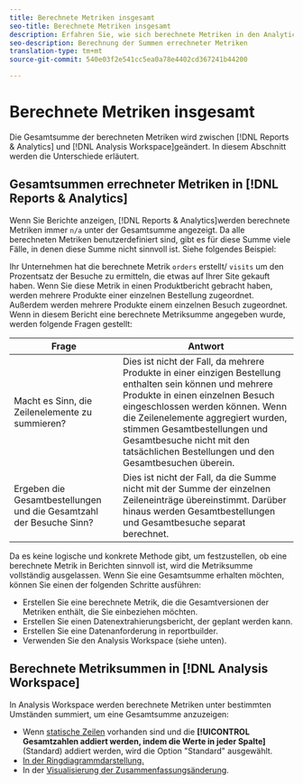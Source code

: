 ```yaml
---
title: Berechnete Metriken insgesamt
seo-title: Berechnete Metriken insgesamt
description: Erfahren Sie, wie sich berechnete Metriken in den Analytics-Tools unterscheiden.
seo-description: Berechnung der Summen errechneter Metriken
translation-type: tm+mt
source-git-commit: 540e03f2e541cc5ea0a78e4402cd367241b44200

---
```



# Berechnete Metriken insgesamt

Die Gesamtsumme der berechneten Metriken wird zwischen [!DNL Reports & Analytics] und [!DNL Analysis Workspace]geändert. In diesem Abschnitt werden die Unterschiede erläutert.

## Gesamtsummen errechneter Metriken in [!DNL Reports & Analytics]

Wenn Sie Berichte anzeigen, [!DNL Reports & Analytics]werden berechnete Metriken immer `n/a` unter der Gesamtsumme angezeigt. Da alle berechneten Metriken benutzerdefiniert sind, gibt es für diese Summe viele Fälle, in denen diese Summe nicht sinnvoll ist. Siehe folgendes Beispiel:

Ihr Unternehmen hat die berechnete Metrik `orders` erstellt/ `visits` um den Prozentsatz der Besuche zu ermitteln, die etwas auf Ihrer Site gekauft haben. Wenn Sie diese Metrik in einen Produktbericht gebracht haben, werden mehrere Produkte einer einzelnen Bestellung zugeordnet. Außerdem werden mehrere Produkte einem einzelnen Besuch zugeordnet. Wenn in diesem Bericht eine berechnete Metriksumme angegeben wurde, werden folgende Fragen gestellt:

| Frage | Antwort |
|---|---|
| Macht es Sinn, die Zeilenelemente zu summieren? | Dies ist nicht der Fall, da mehrere Produkte in einer einzigen Bestellung enthalten sein können und mehrere Produkte in einen einzelnen Besuch eingeschlossen werden können. Wenn die Zeilenelemente aggregiert wurden, stimmen Gesamtbestellungen und Gesamtbesuche nicht mit den tatsächlichen Bestellungen und den Gesamtbesuchen überein. |
| Ergeben die Gesamtbestellungen und die Gesamtzahl der Besuche Sinn? | Dies ist nicht der Fall, da die Summe nicht mit der Summe der einzelnen Zeileneinträge übereinstimmt. Darüber hinaus werden Gesamtbestellungen und Gesamtbesuche separat berechnet. |

Da es keine logische und konkrete Methode gibt, um festzustellen, ob eine berechnete Metrik in Berichten sinnvoll ist, wird die Metriksumme vollständig ausgelassen. Wenn Sie eine Gesamtsumme erhalten möchten, können Sie einen der folgenden Schritte ausführen:

* Erstellen Sie eine berechnete Metrik, die die Gesamtversionen der Metriken enthält, die Sie einbeziehen möchten.
* Erstellen Sie einen Datenextrahierungsbericht, der geplant werden kann.
* Erstellen Sie eine Datenanforderung in reportbuilder.
* Verwenden Sie den Analysis Workspace (siehe unten).

## Berechnete Metriksummen in [!DNL Analysis Workspace]

In Analysis Workspace werden berechnete Metriken unter bestimmten Umständen summiert, um eine Gesamtsumme anzuzeigen:

* Wenn [statische Zeilen](/help/analyze/analysis-workspace/build-workspace-project/column-row-settings/manual-vs-dynamic-rows.md) vorhanden sind und die **[!UICONTROL Gesamtzahlen addiert werden, indem die Werte in jeder Spalte]** (Standard) addiert werden, wird die Option "Standard" ausgewählt.
* [In der Ringdiagrammdarstellung.](/help/analyze/analysis-workspace/visualizations/donut.md)
* In der [Visualisierung der Zusammenfassungsänderung](/help/analyze/analysis-workspace/visualizations/summary-number-change.md).
